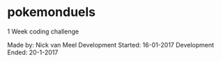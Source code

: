 # pokemonduels
1 Week coding challenge

Made by: Nick van Meel
Development Started: 16-01-2017
Development Ended: 20-1-2017

